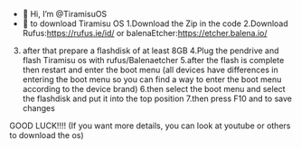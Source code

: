 - 👋 Hi, I’m @TiramisuOS
- 👀 to download Tiramisu OS 
1.Download the Zip in the code
2.Download Rufus:https://rufus.ie/id/ or balenaEtcher:https://etcher.balena.io/
3. after that prepare a flashdisk of at least 8GB
4.Plug the pendrive and flash Tiramisu os with rufus/Balenaetcher
5.after the flash is complete then restart and enter the boot menu (all devices have differences in entering the boot menu so you can find a way to enter the boot menu according to the device brand)
6.then select the boot menu and select the flashdisk and put it into the top position
7.then press F10 and to save changes

GOOD LUCK!!!!
(If you want more details, you can look at youtube or others to download the os)


